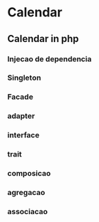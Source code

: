 
#	Calendar



## Calendar in php



### Injecao de dependencia


### Singleton


### Facade


### adapter


### interface


### trait


### composicao


### agregacao


### associacao


